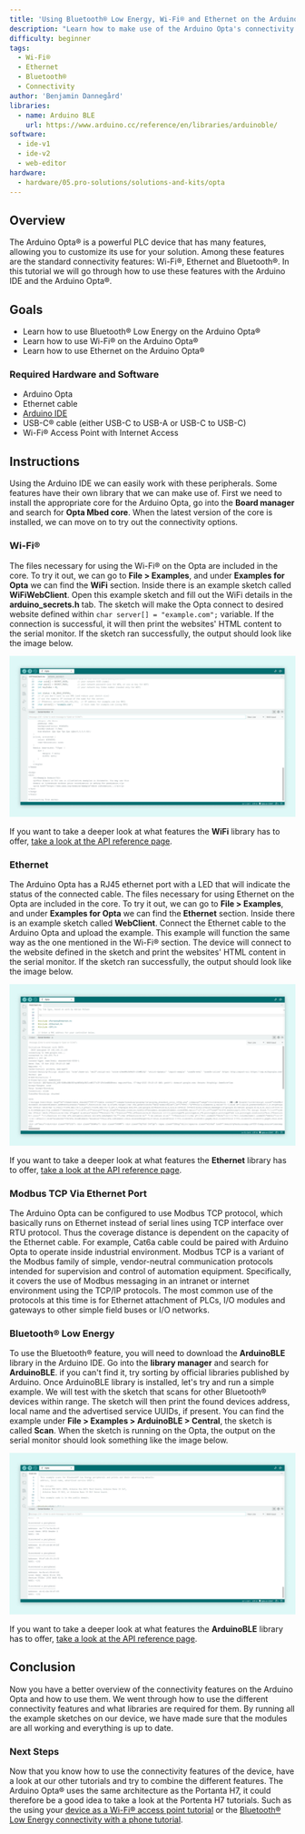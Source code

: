 ```yaml
---
title: 'Using Bluetooth® Low Energy, Wi-Fi® and Ethernet on the Arduino Opta®'
description: "Learn how to make use of the Arduino Opta's connectivity features"
difficulty: beginner
tags:
  - Wi-Fi®
  - Ethernet
  - Bluetooth®
  - Connectivity
author: 'Benjamin Dannegård'
libraries:
  - name: Arduino BLE
    url: https://www.arduino.cc/reference/en/libraries/arduinoble/
software:
  - ide-v1
  - ide-v2
  - web-editor
hardware:
  - hardware/05.pro-solutions/solutions-and-kits/opta
---
```


## Overview

The Arduino Opta® is a powerful PLC device that has many features, allowing you to customize its use for your solution. Among these features are the standard connectivity features: Wi-Fi®, Ethernet and Bluetooth®. In this tutorial we will go through how to use these features with the Arduino IDE and the Arduino Opta®.

## Goals

- Learn how to use Bluetooth® Low Energy on the Arduino Opta®
- Learn how to use Wi-Fi® on the Arduino Opta®
- Learn how to use Ethernet on the Arduino Opta®

### Required Hardware and Software

- Arduino Opta
- Ethernet cable
- [Arduino IDE](https://www.arduino.cc/en/software)
- USB-C® cable (either USB-C to USB-A or USB-C to USB-C)
- Wi-Fi® Access Point with Internet Access

## Instructions

Using the Arduino IDE we can easily work with these peripherals. Some features have their own library that we can make use of. First we need to install the appropriate core for the Arduino Opta, go into the **Board manager** and search for **Opta Mbed core**. When the latest version of the core is installed, we can move on to try out the connectivity options.

### Wi-Fi®

The files necessary for using the Wi-Fi® on the Opta are included in the core. To try it out, we can go to **File > Examples**, and under **Examples for Opta** we can find the **WiFi** section. Inside there is an example sketch called **WiFiWebClient**. Open this example sketch and fill out the WiFi details in the **arduino_secrets.h** tab. The sketch will make the Opta connect to desired website defined within `char server[] = "example.com";` variable. If the connection is successful, it will then print the websites' HTML content to the serial monitor. If the sketch ran successfully, the output should look like the image below.

![Running WiFi sketch on the Opta in the Arduino IDE](assets/opta-wifi.png)

If you want to take a deeper look at what features the **WiFi** library has to offer, [take a look at the API reference page](https://www.arduino.cc/reference/en/libraries/wifi/).

### Ethernet

The Arduino Opta has a RJ45 ethernet port with a LED that will indicate the status of the connected cable. The files necessary for using Ethernet on the Opta are included in the core. To try it out, we can go to **File > Examples**, and under **Examples for Opta** we can find the **Ethernet** section. Inside there is an example sketch called **WebClient**. Connect the Ethernet cable to the Arduino Opta and upload the example. This example will function the same way as the one mentioned in the Wi-Fi® section. The device will connect to the website defined in the sketch and print the websites' HTML content in the serial monitor. If the sketch ran successfully, the output should look like the image below.

![Running the Ethernet sketch on the Arduino Opta® in the Arduino IDE](assets/opta-ethernet.png)

If you want to take a deeper look at what features the **Ethernet** library has to offer, [take a look at the API reference page](https://www.arduino.cc/reference/en/libraries/ethernet/).

### Modbus TCP Via Ethernet Port

The Arduino Opta can be configured to use Modbus TCP protocol, which basically runs on Ethernet instead of serial lines using TCP interface over RTU protocol. Thus the coverage distance is dependent on the capacity of the Ethernet cable. For example, Cat6a cable could be paired with Arduino Opta to operate inside industrial environment. Modbus TCP is a variant of the Modbus family of simple, vendor-neutral communication protocols intended for supervision and control of automation equipment. Specifically, it covers the use of Modbus messaging in an intranet or internet environment using the TCP/IP protocols. The most common use of the protocols at this time is for Ethernet attachment of PLCs, I/O modules and gateways to other simple field buses or I/O networks.

### Bluetooth® Low Energy

To use the Bluetooth® feature, you will need to download the **ArduinoBLE** library in the Arduino IDE. Go into the **library manager** and search for **ArduinoBLE**. if you can't find it, try sorting by official libraries published by Arduino. Once ArduinoBLE library is installed, let's try and run a simple example. We will test with the sketch that scans for other Bluetooth® devices within range. The sketch will then print the found devices address, local name and the advertised service UUIDs, if present. You can find the example under **File > Examples > ArduinoBLE > Central**, the sketch is called **Scan**. When the sketch is running on the Opta, the output on the serial monitor should look something like the image below.

![Bluetooth® sketch running on the Opta](assets/opta-ble.png)

If you want to take a deeper look at what features the **ArduinoBLE** library has to offer, [take a look at the API reference page](https://www.arduino.cc/reference/en/libraries/arduinoble/).

## Conclusion

Now you have a better overview of the connectivity features on the Arduino Opta and how to use them. We went through how to use the different connectivity features and what libraries are required for them. By running all the example sketches on our device, we have made sure that the modules are all working and everything is up to date.

### Next Steps

Now that you know how to use the connectivity features of the device, have a look at our other tutorials and try to combine the different features. The Arduino Opta® uses the same architecture as the Portanta H7, it could therefore be a good idea to take a look at the Portenta H7 tutorials. Such as the using your [device as a Wi-Fi® access point tutorial](https://docs.arduino.cc/tutorials/portenta-h7/wifi-access-point) or the [Bluetooth® Low Energy connectivity with a phone tutorial](https://docs.arduino.cc/tutorials/portenta-h7/ble-connectivity).
